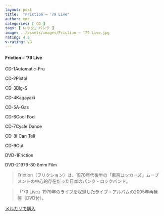 ```yaml
---
layout: post
title:  "Friction – '79 Live"
author: mmr
categories: [ CD ]
tags: [ ロック, パンク ]
image: ../assets/images/Friction – '79 Live.jpg
rating: 4.5
v-rating: VG
---
```


#### Friction – '79 Live

CD-1Automatic-Fru

CD-2Pistol

CD-3Big-S

CD-4Kagayaki

CD-5A-Gas

CD-6Cool Fool

CD-7Cycle Dance

CD-8I Can Tell

CD-9Out

DVD-1Friction

DVD-21979-80 8mm Film

> Friction（フリクション）は、1970年代後半の「東京ロッカーズ」ムーブメントの中心的存在だった日本のパンク・ロックバンド。

> 「'79 Live」1979年のライブを収録したライブ・アルバムの2005年再発盤（DVD付）。

[メルカリで購入](https://jp.mercari.com/item/m87178504200)

